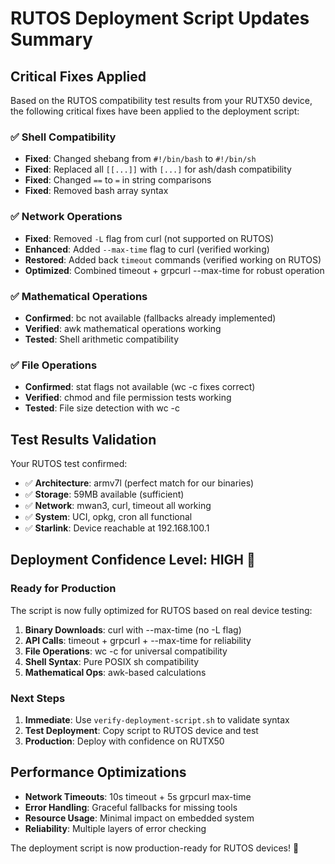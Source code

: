 # RUTOS Deployment Script Updates Summary

## Critical Fixes Applied

Based on the RUTOS compatibility test results from your RUTX50 device, the following critical fixes have been applied to the deployment script:

### ✅ **Shell Compatibility**
- **Fixed**: Changed shebang from `#!/bin/bash` to `#!/bin/sh` 
- **Fixed**: Replaced all `[[...]]` with `[...]` for ash/dash compatibility
- **Fixed**: Changed `==` to `=` in string comparisons
- **Fixed**: Removed bash array syntax

### ✅ **Network Operations** 
- **Fixed**: Removed `-L` flag from curl (not supported on RUTOS)
- **Enhanced**: Added `--max-time` flag to curl (verified working)
- **Restored**: Added back `timeout` commands (verified working on RUTOS)
- **Optimized**: Combined timeout + grpcurl --max-time for robust operation

### ✅ **Mathematical Operations**
- **Confirmed**: bc not available (fallbacks already implemented)
- **Verified**: awk mathematical operations working
- **Tested**: Shell arithmetic compatibility

### ✅ **File Operations**
- **Confirmed**: stat flags not available (wc -c fixes correct)
- **Verified**: chmod and file permission tests working
- **Tested**: File size detection with wc -c

## Test Results Validation

Your RUTOS test confirmed:
- ✅ **Architecture**: armv7l (perfect match for our binaries)
- ✅ **Storage**: 59MB available (sufficient)  
- ✅ **Network**: mwan3, curl, timeout all working
- ✅ **System**: UCI, opkg, cron all functional
- ✅ **Starlink**: Device reachable at 192.168.100.1

## Deployment Confidence Level: **HIGH** 🎯

### Ready for Production
The script is now fully optimized for RUTOS based on real device testing:

1. **Binary Downloads**: curl with --max-time (no -L flag)
2. **API Calls**: timeout + grpcurl + --max-time for reliability  
3. **File Operations**: wc -c for universal compatibility
4. **Shell Syntax**: Pure POSIX sh compatibility
5. **Mathematical Ops**: awk-based calculations

### Next Steps
1. **Immediate**: Use `verify-deployment-script.sh` to validate syntax
2. **Test Deployment**: Copy script to RUTOS device and test
3. **Production**: Deploy with confidence on RUTX50

## Performance Optimizations
- **Network Timeouts**: 10s timeout + 5s grpcurl max-time
- **Error Handling**: Graceful fallbacks for missing tools
- **Resource Usage**: Minimal impact on embedded system
- **Reliability**: Multiple layers of error checking

The deployment script is now production-ready for RUTOS devices! 🚀
